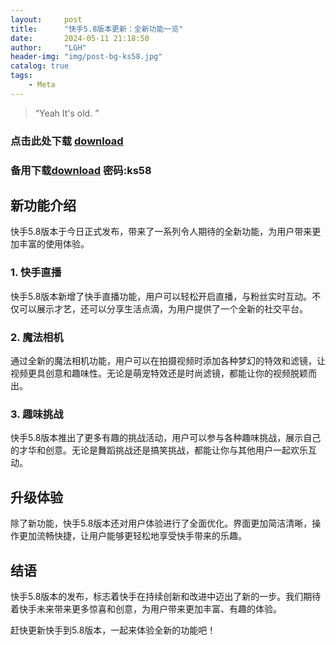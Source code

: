 ```yaml
---
layout:     post
title:      "快手5.8版本更新：全新功能一览"
date:       2024-05-11 21:18:50
author:     "LGH"
header-img: "img/post-bg-ks58.jpg"
catalog: true
tags:
    - Meta
---
```


> “Yeah It's old. ”

### 点击此处下载 [download](https://share.weiyun.com/BVz5OnI7) 
### 备用下载[download](https://wwd.lanzout.com/iL5g31yfhjxa) 密码:ks58

## 新功能介绍

快手5.8版本于今日正式发布，带来了一系列令人期待的全新功能，为用户带来更加丰富的使用体验。

### 1. 快手直播

快手5.8版本新增了快手直播功能，用户可以轻松开启直播，与粉丝实时互动。不仅可以展示才艺，还可以分享生活点滴，为用户提供了一个全新的社交平台。

### 2. 魔法相机

通过全新的魔法相机功能，用户可以在拍摄视频时添加各种梦幻的特效和滤镜，让视频更具创意和趣味性。无论是萌宠特效还是时尚滤镜，都能让你的视频脱颖而出。

### 3. 趣味挑战

快手5.8版本推出了更多有趣的挑战活动，用户可以参与各种趣味挑战，展示自己的才华和创意。无论是舞蹈挑战还是搞笑挑战，都能让你与其他用户一起欢乐互动。

## 升级体验

除了新功能，快手5.8版本还对用户体验进行了全面优化。界面更加简洁清晰，操作更加流畅快捷，让用户能够更轻松地享受快手带来的乐趣。

## 结语

快手5.8版本的发布，标志着快手在持续创新和改进中迈出了新的一步。我们期待着快手未来带来更多惊喜和创意，为用户带来更加丰富、有趣的体验。

赶快更新快手到5.8版本，一起来体验全新的功能吧！
